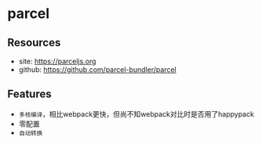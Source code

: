 # parcel

## Resources

* site: <https://parceljs.org>
* github: <https://github.com/parcel-bundler/parcel>

## Features

* `多核编译`，相比webpack更快，但尚不知webpack对比时是否用了happypack
* 零配置
* `自动转换`
